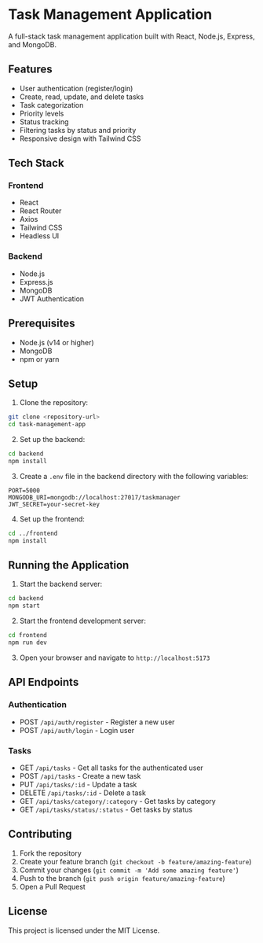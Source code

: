 # Task Management Application

A full-stack task management application built with React, Node.js, Express, and MongoDB.

## Features

- User authentication (register/login)
- Create, read, update, and delete tasks
- Task categorization
- Priority levels
- Status tracking
- Filtering tasks by status and priority
- Responsive design with Tailwind CSS

## Tech Stack

### Frontend
- React
- React Router
- Axios
- Tailwind CSS
- Headless UI

### Backend
- Node.js
- Express.js
- MongoDB
- JWT Authentication

## Prerequisites

- Node.js (v14 or higher)
- MongoDB
- npm or yarn

## Setup

1. Clone the repository:
```bash
git clone <repository-url>
cd task-management-app
```

2. Set up the backend:
```bash
cd backend
npm install
```

3. Create a `.env` file in the backend directory with the following variables:
```
PORT=5000
MONGODB_URI=mongodb://localhost:27017/taskmanager
JWT_SECRET=your-secret-key
```

4. Set up the frontend:
```bash
cd ../frontend
npm install
```

## Running the Application

1. Start the backend server:
```bash
cd backend
npm start
```

2. Start the frontend development server:
```bash
cd frontend
npm run dev
```

3. Open your browser and navigate to `http://localhost:5173`

## API Endpoints

### Authentication
- POST `/api/auth/register` - Register a new user
- POST `/api/auth/login` - Login user

### Tasks
- GET `/api/tasks` - Get all tasks for the authenticated user
- POST `/api/tasks` - Create a new task
- PUT `/api/tasks/:id` - Update a task
- DELETE `/api/tasks/:id` - Delete a task
- GET `/api/tasks/category/:category` - Get tasks by category
- GET `/api/tasks/status/:status` - Get tasks by status

## Contributing

1. Fork the repository
2. Create your feature branch (`git checkout -b feature/amazing-feature`)
3. Commit your changes (`git commit -m 'Add some amazing feature'`)
4. Push to the branch (`git push origin feature/amazing-feature`)
5. Open a Pull Request

## License

This project is licensed under the MIT License. 